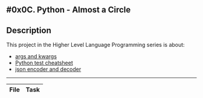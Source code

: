 #0x0C. Python - Almost a Circle
---
## Description

This project in the Higher Level Language Programming series is about:

* [args and kwargs](https://pythontips.com/2013/08/04/args-and-kwargs-in-python-explained/)
* [Python test cheatsheet](https://www.pythonsheets.com/notes/python-tests.html)
* [json encoder and decoder](https://docs.python.org/3.4/library/json.html)

---
File | Task
---|---

